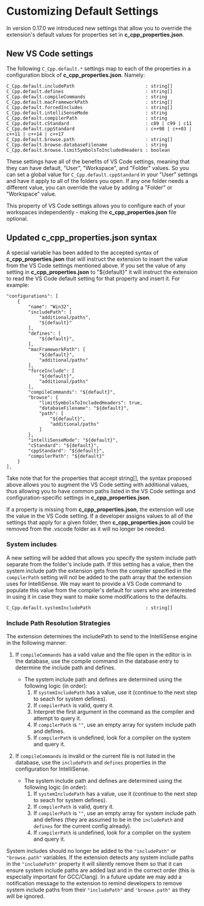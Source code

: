# Customizing Default Settings

In version 0.17.0 we introduced new settings that allow you to override the extension's default values for properties set in **c_cpp_properties.json**.

## New VS Code settings

The following `C_Cpp.default.*` settings map to each of the properties in a configuration block of **c_cpp_properties.json**. Namely:

```
C_Cpp.default.includePath                          : string[]
C_Cpp.default.defines                              : string[]
C_Cpp.default.compileCommands                      : string
C_Cpp.default.macFrameworkPath                     : string[]
C_Cpp.default.forcedIncludes                       : string[]
C_Cpp.default.intelliSenseMode                     : string
C_Cpp.default.compilerPath                         : string
C_Cpp.default.cStandard                            : c89 | c99 | c11
C_Cpp.default.cppStandard                          : c++98 | c++03 | c++11 | c++14 | c++17
C_Cpp.default.browse.path                          : string[]
C_Cpp.default.browse.databaseFilename              : string
C_Cpp.default.browse.limitSymbolsToIncludedHeaders : boolean
```

These settings have all of the benefits of VS Code settings, meaning that they can have default, "User", "Workspace", and "Folder" values.  So you can set a global value for `C_Cpp.default.cppStandard` in your "User" settings and have it apply to all of the folders you open. If any one folder needs a different value, you can override the value by adding a "Folder" or "Workspace" value.

This property of VS Code settings allows you to configure each of your workspaces independently - making the **c_cpp_properties.json** file optional.

## Updated **c_cpp_properties.json** syntax

A special variable has been added to the accepted syntax of **c_cpp_properties.json** that will instruct the extension to insert  the value from the VS Code settings mentioned above. If you set the value of any setting in **c_cpp_properties.json** to "${default}" it will instruct the extension to read the VS Code default setting for that property and insert it. For example:

```
"configurations": [
    {
        "name": "Win32",
        "includePath": [
            "additional/paths",
            "${default}"
        ],
        "defines": [
            "${default}",
        ],
        "macFrameworkPath": [
            "${default}",
            "additional/paths"
        ],
        "forceInclude": [
            "${default}",
            "additional/paths"
        ],
        "compileCommands": "${default}",
        "browse": {
            "limitSymbolsToIncludedHeaders": true,
            "databaseFilename": "${default}",
            "path": [
                "${default}",
                "additional/paths"
            ]
        },
        "intelliSenseMode": "${default}",
        "cStandard": "${default}",
        "cppStandard": "${default}",
        "compilerPath": "${default}"
    }
],
```

Take note that for the properties that accept string[], the syntax proposed above allows you to augment the VS Code setting with additional values, thus allowing you to have common paths listed in the VS Code settings and configuration-specific settings in **c_cpp_properties.json**.

If a property is missing from **c_cpp_properties.json**, the extension will use the value in the VS Code setting. If a developer assigns values to all of the settings that apply for a given folder, then **c_cpp_properties.json** could be removed from the .vscode folder as it will no longer be needed.

### System includes

A new setting will be added that allows you specify the system include path separate from the folder's include path. If this setting has a value, then the system include path the extension gets from the compiler specified in the `compilerPath` setting will not be added to the path array that the extension uses for IntelliSense. We may want to provide a VS Code command to populate this value from the compiler's default for users who are interested in using it in case they want to make some modifications to the defaults.

```
C_Cpp.default.systemIncludePath                    : string[]
```

### Include Path Resolution Strategies

The extension determines the includePath to send to the IntelliSense engine in the following manner:

1. If `compileCommands` has a valid value and the file open in the editor is in the database, use the compile command in the database entry to determine the include path and defines.
    * The system include path and defines are determined using the following logic (in order):
        1. If `systemIncludePath` has a value, use it (continue to the next step to seach for system defines).
        2. If `compilerPath` is valid, query it.
        3. Interpret the first argument in the command as the compiler and attempt to query it.
        4. If `compilerPath` is `""`, use an empty array for system include path and defines.
        5. If `compilerPath` is undefined, look for a compiler on the system and query it.
	
2. If `compileCommands` is invalid or the current file is not listed in the database, use the `includePath` and `defines` properties in the configuration for IntelliSense.
    * The system include path and defines are determined using the following logic (in order):
        1. If `systemIncludePath` has a value, use it (continue to the next step to seach for system defines).
        2. If `compilerPath` is valid, query it.
        3. If `compilerPath` is `""`, use an empty array for system include path and defines (they are assumed to be in the `includePath` and `defines` for the current config already).
        4. If `compilerPath` is undefined, look for a compiler on the system and query it.

System includes should no longer be added to the `"includePath"` or `"browse.path"` variables. If the extension detects any system include paths in the `"includePath"` property it will silently remove them so that it can ensure system include paths are added last and in the correct order (this is especially important for GCC/Clang). In a future update we may add a notification message to the extension to remind developers to remove system include paths from their `"includePath"` and `'browse.path"` as they will be ignored.
